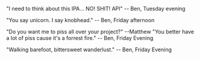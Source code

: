 "I need to think about this IPA... NO! SHIT! API" -- Ben, Tuesday evening

"You say unicorn. I say knobhead." -- Ben, Friday afternoon

"Do you want me to piss all over your project?" --Matthew
"You better have a lot of piss cause it's a forrest fire." -- Ben, Friday Evening

"Walking barefoot, bittersweet wanderlust." -- Ben, Friday Evening